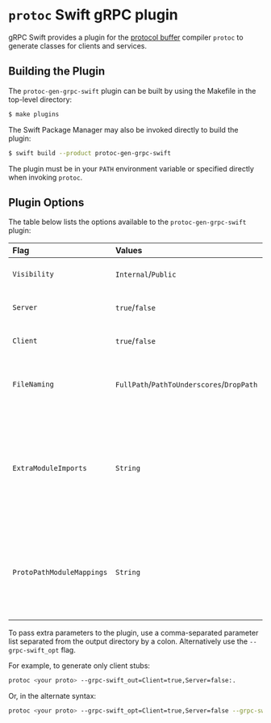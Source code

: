# `protoc` Swift gRPC plugin

gRPC Swift provides a plugin for the [protocol buffer][protocol-buffers]
compiler `protoc` to generate classes for clients and services.

## Building the Plugin

The `protoc-gen-grpc-swift` plugin can be built by using the Makefile in the
top-level directory:

```sh
$ make plugins
```

The Swift Package Manager may also be invoked directly to build the plugin:

```sh
$ swift build --product protoc-gen-grpc-swift
```

The plugin must be in your `PATH` environment variable or specified directly
when invoking `protoc`.

## Plugin Options

The table below lists the options available to the `protoc-gen-grpc-swift`
plugin:

| Flag                      | Values                                    | Default    | Description
|:--------------------------|:------------------------------------------|:-----------|:----------------------------------------------------------------------------------------------------------------------
| `Visibility`              | `Internal`/`Public`                       | `Internal` | ACL of generated code
| `Server`                  | `true`/`false`                            | `true`     | Whether to generate server code
| `Client`                  | `true`/`false`                            | `true`     | Whether to generate client code
| `FileNaming`              | `FullPath`/`PathToUnderscores`/`DropPath` | `FullPath` | How to handle the naming of generated sources, see [documentation][swift-protobuf-filenaming]
| `ExtraModuleImports`      | `String`                                  |            | Extra module to import in generated code. This parameter may be included multiple times to import more than one module
| `ProtoPathModuleMappings` | `String`                                  |            | The path of the file that contains the module mappings for the generated code, see [swift-protobuf documentation](https://github.com/apple/swift-protobuf/blob/master/Documentation/PLUGIN.md#generation-option-protopathmodulemappings---swift-module-names-for-proto-paths)
To pass extra parameters to the plugin, use a comma-separated parameter list
separated from the output directory by a colon. Alternatively use the
`--grpc-swift_opt` flag.

For example, to generate only client stubs:

```sh
protoc <your proto> --grpc-swift_out=Client=true,Server=false:.
```

Or, in the alternate syntax:

```sh
protoc <your proto> --grpc-swift_opt=Client=true,Server=false --grpc-swift_out=.
```

[protocol-buffers]: https://developers.google.com/protocol-buffers/docs/overview
[swift-protobuf-filenaming]: https://github.com/apple/swift-protobuf/blob/master/Documentation/PLUGIN.md#generation-option-filenaming---naming-of-generated-sources
